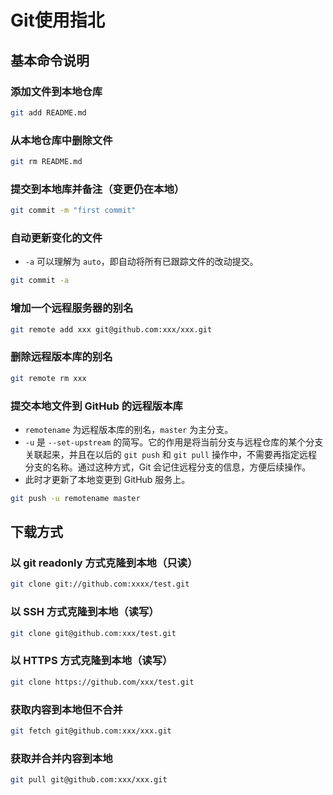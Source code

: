 # Git使用指北

## 基本命令说明

### 添加文件到本地仓库
```bash
git add README.md
```

### 从本地仓库中删除文件
```bash
git rm README.md
```

### 提交到本地库并备注（变更仍在本地）
```bash
git commit -m "first commit"
```

### 自动更新变化的文件
- `-a` 可以理解为 `auto`，即自动将所有已跟踪文件的改动提交。
```bash
git commit -a
```

### 增加一个远程服务器的别名
```bash
git remote add xxx git@github.com:xxx/xxx.git
```

### 删除远程版本库的别名
```bash
git remote rm xxx
```

### 提交本地文件到 GitHub 的远程版本库
- `remotename` 为远程版本库的别名，`master` 为主分支。
- `-u` 是 `--set-upstream` 的简写。它的作用是将当前分支与远程仓库的某个分支关联起来，并且在以后的 `git push` 和 `git pull` 操作中，不需要再指定远程分支的名称。通过这种方式，Git 会记住远程分支的信息，方便后续操作。
- 此时才更新了本地变更到 GitHub 服务上。
```bash
git push -u remotename master
```

## 下载方式
### 以 git readonly 方式克隆到本地（只读）
```bash
git clone git://github.com:xxxx/test.git
```

### 以 SSH 方式克隆到本地（读写）
```bash
git clone git@github.com:xxx/test.git
```

### 以 HTTPS 方式克隆到本地（读写）
```bash
git clone https://github.com/xxx/test.git
```

### 获取内容到本地但不合并
```bash
git fetch git@github.com:xxx/xxx.git
```

### 获取并合并内容到本地
```bash
git pull git@github.com:xxx/xxx.git
```

